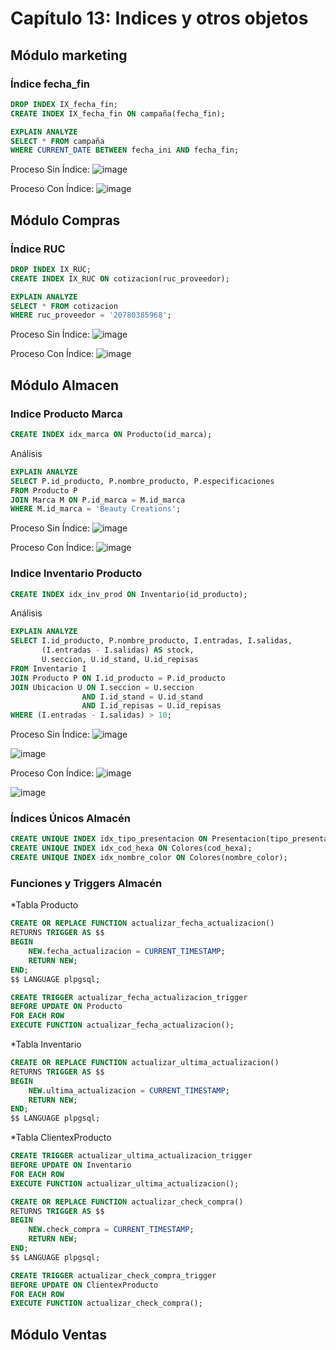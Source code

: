 # Capítulo 13: Indices y otros objetos

## Módulo marketing

### Índice fecha_fin
```sql
DROP INDEX IX_fecha_fin;
CREATE INDEX IX_fecha_fin ON campaña(fecha_fin);

EXPLAIN ANALYZE
SELECT * FROM campaña
WHERE CURRENT_DATE BETWEEN fecha_ini AND fecha_fin;
```
Proceso Sin Índice:
![image](imagen_cap_12/marketing_sin_index.png)

Proceso Con Índice:
![image](imagen_cap_12/marketing_con_index.png)

## Módulo Compras

### Índice RUC
```sql
DROP INDEX IX_RUC;
CREATE INDEX IX_RUC ON cotizacion(ruc_proveedor);

EXPLAIN ANALYZE
SELECT * FROM cotizacion
WHERE ruc_proveedor = '20780385968';
```
Proceso Sin Índice:
![image](../../04.Entregables/Entregable_PC4/SININDICE_RUC.png)

Proceso Con Índice:
![image](../../04.Entregables/Entregable_PC4/INDICE_RUC.png)

## Módulo Almacen

### Indice Producto Marca

```sql
CREATE INDEX idx_marca ON Producto(id_marca);
```
Análisis
```sql
EXPLAIN ANALYZE
SELECT P.id_producto, P.nombre_producto, P.especificaciones
FROM Producto P
JOIN Marca M ON P.id_marca = M.id_marca
WHERE M.id_marca = 'Beauty Creations';
```
Proceso Sin Índice:
![image](https://github.com/fiis-bd241/grupo04/blob/main/04.Entregables/Entregable_PC4/Producto%20Marca%20sin%20Index.jpeg)

Proceso Con Índice:
![image](https://github.com/fiis-bd241/grupo04/blob/main/04.Entregables/Entregable_PC4/Producto%20Marca%20con%20Index.jpeg)

### Indice Inventario Producto

```sql
CREATE INDEX idx_inv_prod ON Inventario(id_producto);
```
Análisis
```sql
EXPLAIN ANALYZE
SELECT I.id_producto, P.nombre_producto, I.entradas, I.salidas,
       (I.entradas - I.salidas) AS stock,
       U.seccion, U.id_stand, U.id_repisas
FROM Inventario I
JOIN Producto P ON I.id_producto = P.id_producto
JOIN Ubicacion U ON I.seccion = U.seccion
                AND I.id_stand = U.id_stand
                AND I.id_repisas = U.id_repisas
WHERE (I.entradas - I.salidas) > 10;
```
Proceso Sin Índice:
![image](https://github.com/fiis-bd241/grupo04/blob/main/04.Entregables/Entregable_PC4/InventarioProductosinindex.jpeg)

![image](https://github.com/fiis-bd241/grupo04/blob/main/04.Entregables/Entregable_PC4/InventarioProductosinindex2.jpeg)

Proceso Con Índice:
![image](https://github.com/fiis-bd241/grupo04/blob/main/04.Entregables/Entregable_PC4/InventarioProductoconindex.jpeg)

![image](https://github.com/fiis-bd241/grupo04/blob/main/04.Entregables/Entregable_PC4/InventarioProductoconindex2.jpeg)

### Índices Únicos Almacén
``` sql
CREATE UNIQUE INDEX idx_tipo_presentacion ON Presentacion(tipo_presentacion);
CREATE UNIQUE INDEX idx_cod_hexa ON Colores(cod_hexa);
CREATE UNIQUE INDEX idx_nombre_color ON Colores(nombre_color);
```

### Funciones y Triggers Almacén

*Tabla Producto
```sql
CREATE OR REPLACE FUNCTION actualizar_fecha_actualizacion()
RETURNS TRIGGER AS $$
BEGIN
    NEW.fecha_actualizacion = CURRENT_TIMESTAMP;
    RETURN NEW;
END;
$$ LANGUAGE plpgsql;

CREATE TRIGGER actualizar_fecha_actualizacion_trigger
BEFORE UPDATE ON Producto
FOR EACH ROW
EXECUTE FUNCTION actualizar_fecha_actualizacion();
```

*Tabla Inventario
```sql
CREATE OR REPLACE FUNCTION actualizar_ultima_actualizacion()
RETURNS TRIGGER AS $$
BEGIN
    NEW.ultima_actualizacion = CURRENT_TIMESTAMP;
    RETURN NEW;
END;
$$ LANGUAGE plpgsql;
```

*Tabla ClientexProducto
```sql
CREATE TRIGGER actualizar_ultima_actualizacion_trigger
BEFORE UPDATE ON Inventario
FOR EACH ROW
EXECUTE FUNCTION actualizar_ultima_actualizacion();

CREATE OR REPLACE FUNCTION actualizar_check_compra()
RETURNS TRIGGER AS $$
BEGIN
    NEW.check_compra = CURRENT_TIMESTAMP;
    RETURN NEW;
END;
$$ LANGUAGE plpgsql;

CREATE TRIGGER actualizar_check_compra_trigger
BEFORE UPDATE ON ClientexProducto
FOR EACH ROW
EXECUTE FUNCTION actualizar_check_compra();
```
## Módulo Ventas
